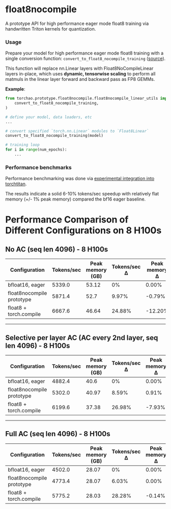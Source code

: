 # float8nocompile


A prototype API for high performance eager mode float8 training via handwritten Triton kernels for quantization.

### Usage

Prepare your model for high performance eager mode float8 training with a single conversion function: `convert_to_float8_nocompile_training` ([source](https://github.com/pytorch/ao/blob/32a51eca14257bbaafd3671a5349189e30c65e2b/torchao/prototype/float8nocompile/float8nocompile_linear_utils.py#L24)).

This function will replace nn.Linear layers with Float8NoCompileLinear layers in-place, which uses **dynamic, tensorwise scaling**
to perform all matmuls in the linear layer forward and backward pass as FP8 GEMMs.

**Example**:

```python
from torchao.prototype.float8nocompile.float8nocompile_linear_utils import (
    convert_to_float8_nocompile_training,
)

# define your model, data loaders, etc
...

# convert specified `torch.nn.Linear` modules to `Float8Linear`
convert_to_float8_nocompile_training(model)

# training loop
for i in range(num_epochs):
    ...
```

### Performance benchmarks

Performance benchmarking was done via [experimental integration into torchtitan](https://github.com/pytorch/torchtitan/pull/778).

The results indicate a solid 6-10% tokens/sec speedup with relatively flat memory (+/- 1% peak memory) compared the bf16 eager baseline.

# Performance Comparison of Different Configurations on 8 H100s

## No AC (seq len 4096) - 8 H100s

| Configuration                                    | Tokens/sec | Peak memory (GB) | Tokens/sec Δ | Peak memory Δ |
|-------------------------------------------------|------------|------------------|--------------|---------------|
| bfloat16, eager                                 | 5339.0     | 53.12            | 0%           | 0.00%         |
| float8nocompile prototype                       | 5871.4     | 52.7             | 9.97%        | -0.79%        |
| float8 + torch.compile                          | 6667.6     | 46.64            | 24.88%       | -12.20%       |

---

## Selective per layer AC (AC every 2nd layer, seq len 4096) - 8 H100s

| Configuration                                    | Tokens/sec | Peak memory (GB) | Tokens/sec Δ | Peak memory Δ |
|-------------------------------------------------|------------|------------------|--------------|---------------|
| bfloat16, eager                                 | 4882.4     | 40.6             | 0%           | 0.00%         |
| float8nocompile prototype                       | 5302.0     | 40.97            | 8.59%        | 0.91%         |
| float8 + torch.compile                          | 6199.6     | 37.38            | 26.98%       | -7.93%        |

---

## Full AC (seq len 4096) - 8 H100s

| Configuration                                    | Tokens/sec | Peak memory (GB) | Tokens/sec Δ | Peak memory Δ |
|-------------------------------------------------|------------|------------------|--------------|---------------|
| bfloat16, eager                                 | 4502.0     | 28.07            | 0%           | 0.00%         |
| float8nocompile prototype                       | 4773.4     | 28.07            | 6.03%        | 0.00%         |
| float8 + torch.compile                          | 5775.2     | 28.03            | 28.28%       | -0.14%        |
